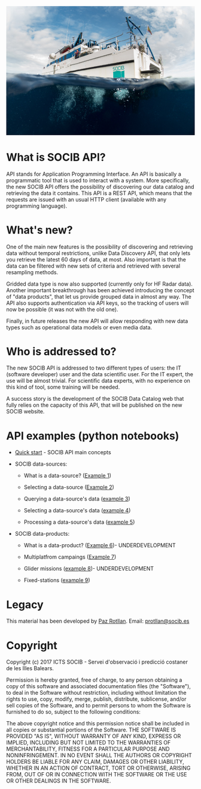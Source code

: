 
<img src="/images/bg-masthead3.jpg" alt="SOCIB">

# What is SOCIB API?

API stands for Application Programming Interface. An API is basically a programmatic tool that is used to interact with a system. More specifically, the new SOCIB API offers the possibility of discovering our data catalog and retrieving the data it contains. This API is a REST API, which means that the requests are issued with an usual HTTP client (available with any programming language). 

# What's new?

One of the main new features is the possibility of discovering and retrieving data without temporal restrictions, unlike Data Discovery API, that only lets you retrieve the latest 60 days of data, at most. Also important is that the data can be filtered with new sets of criteria and retrieved with several resampling methods. 

Gridded data type is now also supported (currently only for HF Radar data). Another important breakthrough has been achieved introducing the concept of "data products", that let us provide grouped data in almost any way. The API also supports authentication via API keys, so the tracking of users will now be possible (it was not with the old one). 

Finally, in future releases the new API will allow responding with new data types such as operational data models or even media data.

# Who is addressed to?

The new SOCIB API is addressed to two different types of users: the IT (software developer) user and the data scientific user. For the IT expert, the use will be almost trivial. For  scientific data experts, with no experience on this kind of tool, some training will be needed. 

A success story is the development of the SOCIB Data Catalog web that fully relies on the capacity of this API, that will be published on the new SOCIB website.

# API examples (python notebooks)

* [Quick start](https://github.com/pazrg/SOCIB_API/blob/master/tips/quick_start.ipynb) - SOCIB API main concepts

* SOCIB data-sources:

	- What is a data-source? ([Example 1](https://github.com/pazrg/SOCIB_API/blob/master/data_sources/what_is_a_data_source.ipynb))

	- Selecting a data-source ([Example 2](https://github.com/pazrg/SOCIB_API/blob/master/data_sources/selecting_a_data_source.ipynb))

	- Querying a data-source's data ([example 3](https://github.com/pazrg/SOCIB_API/blob/master/data_sources/querying_a_data_sources_data.ipynb))

	- Selecting a data-source's data ([example 4](https://github.com/pazrg/SOCIB_API/blob/master/data_sources/selecting_a_data_sources_data.ipynb))

	- Processing a data-source's data ([example 5](https://github.com/pazrg/SOCIB_API/blob/master/data_sources/processing_a_data_sources_data.ipynb))
 
* SOCIB data-products:

	- What is a data-product? ([Example 6](https://github.com/pazrg/SOCIB_API/blob/master/data_sources/what_is_a_data_source.ipynb))- UNDERDEVELOPMENT

	- Multiplatfrom campaings ([Example 7](https://github.com/pazrg/SOCIB_API/blob/master/data_sources/what_is_a_data_source.ipynb))

	- Glider missions ([example 8](https://github.com/pazrg/SOCIB_API/blob/master/data_sources/what_is_a_data_source.ipynb))- UNDERDEVELOPMENT

	- Fixed-stations ([example 9](https://github.com/pazrg/SOCIB_API/blob/master/data_sources/what_is_a_data_source.ipynb))

# Legacy
This material has been developed by [Paz Rotllan](https://github.com/pazrg). Email: protllan@socib.es

# Copyright
Copyright (c) 2017 ICTS SOCIB - Servei d'observació i predicció costaner de les Illes Balears.

Permission is hereby granted, free of charge, to any person obtaining a copy
of this software and associated documentation files (the "Software"), to deal
in the Software without restriction, including without limitation the rights
to use, copy, modify, merge, publish, distribute, sublicense, and/or sell
copies of the Software, and to permit persons to whom the Software is
furnished to do so, subject to the following conditions:

The above copyright notice and this permission notice shall be included in
all copies or substantial portions of the Software.
THE SOFTWARE IS PROVIDED "AS IS", WITHOUT WARRANTY OF ANY KIND, EXPRESS OR
IMPLIED, INCLUDING BUT NOT LIMITED TO THE WARRANTIES OF MERCHANTABILITY,
FITNESS FOR A PARTICULAR PURPOSE AND NONINFRINGEMENT. IN NO EVENT SHALL THE
AUTHORS OR COPYRIGHT HOLDERS BE LIABLE FOR ANY CLAIM, DAMAGES OR OTHER
LIABILITY, WHETHER IN AN ACTION OF CONTRACT, TORT OR OTHERWISE, ARISING FROM,
OUT OF OR IN CONNECTION WITH THE SOFTWARE OR THE USE OR OTHER DEALINGS IN
THE SOFTWARE.
